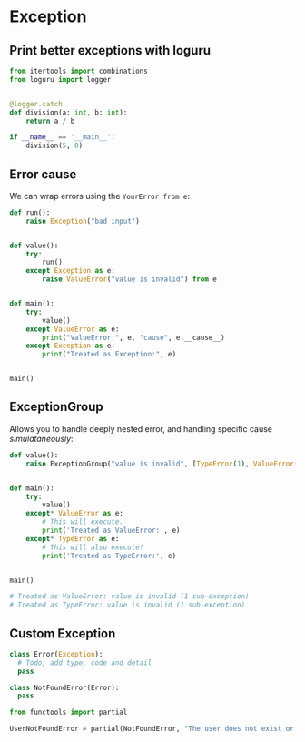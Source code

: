 # Exception


## Print better exceptions with loguru

```python
from itertools import combinations
from loguru import logger


@logger.catch
def division(a: int, b: int):
    return a / b

if __name__ == '__main__':
    division(5, 0)
```

## Error cause


We can wrap errors using the `YourError from e`:


```python
def run():
    raise Exception("bad input")


def value():
    try:
        run()
    except Exception as e:
        raise ValueError("value is invalid") from e


def main():
    try:
        value()
    except ValueError as e:
        print("ValueError:", e, "cause", e.__cause__)
    except Exception as e:
        print("Treated as Exception:", e)


main()
```

## ExceptionGroup

Allows you to handle deeply nested error, and handling specific cause _simulataneously_:


```python
def value():
    raise ExceptionGroup("value is invalid", [TypeError(1), ValueError(2)])


def main():
    try:
        value()
    except* ValueError as e:
        # This will execute.
        print('Treated as ValueError:', e)
    except* TypeError as e:
        # This will also execute!
        print('Treated as TypeError:', e)


main()

# Treated as ValueError: value is invalid (1 sub-exception)
# Treated as TypeError: value is invalid (1 sub-exception)
```

## Custom Exception


```python
class Error(Exception):
  # Todo, add type, code and detail
  pass

class NotFoundError(Error):
  pass

from functools import partial

UserNotFoundError = partial(NotFoundError, "The user does not exist or may have been deleted")
```
